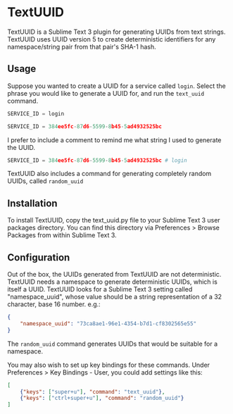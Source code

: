 # TextUUID

TextUUID is a Sublime Text 3 plugin for generating UUIDs from text strings. TextUUID uses UUID version 5 to create deterministic identifiers for any namespace/string pair from that pair's SHA-1 hash.

## Usage

Suppose you wanted to create a UUID for a service called `login`. Select the phrase you would like to generate a UUID for, and run the `text_uuid` command.

```python
SERVICE_ID = login

SERVICE_ID = 384ee5fc-87d6-5599-8b45-5ad4932525bc
```

I prefer to include a comment to remind me what string I used to generate the UUID.

```python
SERVICE_ID = 384ee5fc-87d6-5599-8b45-5ad4932525bc # login
```

TextUUID also includes a command for generating completely random UUIDs, called `random_uuid`

## Installation

To install TextUUID, copy the text_uuid.py file to your Sublime Text 3 user packages directory. You can find this directory via Preferences > Browse Packages from within Sublime Text 3.

## Configuration

Out of the box, the UUIDs generated from TextUUID are not deterministic. TextUUID needs a namespace to generate deterministic UUIDs, which is itself a UUID. TextUUID looks for a Sublime Text 3 setting called "namespace_uuid", whose value should be a string representation of a 32 character, base 16 number. e.g.:

```json
{
    "namespace_uuid": "73ca8ae1-96e1-4354-b7d1-cf8302565e55"
}
```

The `random_uuid` command generates UUIDs that would be suitable for a namespace.

You may also wish to set up key bindings for these commands. Under Preferences > Key Bindings - User, you could add settings like this:

```json
[
    {"keys": ["super+u"], "command": "text_uuid"},
    {"keys": ["ctrl+super+u"], "command": "random_uuid"}
]
```
